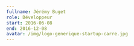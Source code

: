 ```yaml
---
fullname: Jérémy Buget
role: Développeur
start: 2016-06-08
end: 2016-12-08
avatar: /img/logo-generique-startup-carre.jpg
---
```


